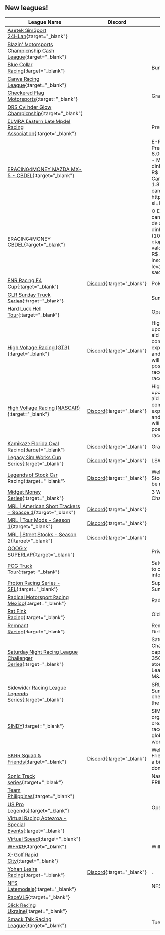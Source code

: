 ## New leagues!

| League Name | Discord | About |
|--------------------------------------------------------------------------------------------------------------------------------------------|----------------------------------------------------------|---------------------------------------------------------------------------------------------------------------------------------------------------------------------------------------------------------------------------------------------------------------------------------------------------------------------------------------------------------------------------------|
|[Asetek SimSport 24HLan](https://members.iracing.com/membersite/member/LeagueView.do?league=11380){:target="_blank"} | | |
|[Blazin' Motorsports Championship Cash League](https://members.iracing.com/membersite/member/LeagueView.do?league=11385){:target="_blank"} | | |
|[Blue Collar Racing](https://members.iracing.com/membersite/member/LeagueView.do?league=11375){:target="_blank"} | |Bunch of drunks that like to go left\! |
|[Canva Racing League](https://members.iracing.com/membersite/member/LeagueView.do?league=11368){:target="_blank"} | | |
|[Checkered Flag Motorsports](https://members.iracing.com/membersite/member/LeagueView.do?league=11400){:target="_blank"} | |Grassroots short track racing |
|[DRS Cylinder Glow Championship](https://members.iracing.com/membersite/member/LeagueView.do?league=11374){:target="_blank"} | | |
|[ELMRA Eastern Late Mpdel Racing Association](https://members.iracing.com/membersite/member/LeagueView.do?league=11392){:target="_blank"} | |Premier Late Model Stock League |
|[ERACING4MONEY MAZDA MX\-5 \- CBDEL](https://members.iracing.com/membersite/member/LeagueView.do?league=11369){:target="_blank"} | |E\-Racing4Money   Campeonato com Premiação Total de até R$ 8\.000,00, por Categoria\!   Categorias \- MAZDA MX\-5   Prêmios em dinheiro de até:   \* R$ 100,00 \- P3;  \* R$ 150,00 \- P2;  \* R$ 200,00 \- P1\.   Campeão do Campeonato   \* Até R$ 1\.875,00\.   Transmissão ao vivo no canal do YouTube  NEONBRASILTV  https://youtube\.com/@neonbrasiltv?si\=UMr4H8t9fcBoOMR2 |
|[ERACING4MONEY CBDEL](https://members.iracing.com/membersite/member/LeagueView.do?league=11367){:target="_blank"} | |O E\-RACING4MONEY   TCR 8k é um campeonato com Premiação Total de até R$ 8\.000,00\!   Prêmios em dinheiro de até:   P3 \- R$ 100,00 \(10% do valor das inscrições da etapa\);  P2 \- R$ 150,00 \(15% do valor das inscrições da etapa\);  P1 \- R$ 200,00 \(20% do valor das inscrições da etapa\)\.   \- Campeão leva até R$ 1\.875,00 , \(15% do saldo por etapa\) |
|[FNR Racing F4 Cup](https://members.iracing.com/membersite/member/LeagueView.do?league=11379){:target="_blank"} |[Discord](https://discord.gg/3dpv9BtBDt){:target="_blank"} |Polska liga F4 |
|[GLR Sunday Truck Series](https://members.iracing.com/membersite/member/LeagueView.do?league=11390){:target="_blank"} | |Sunday Trucks |
|[Hard Luck Hell Tour](https://members.iracing.com/membersite/member/LeagueView.do?league=11376){:target="_blank"} | |Open set pro lates |
|[High Voltage Racing \(GT3\)](https://members.iracing.com/membersite/member/LeagueView.do?league=11371){:target="_blank"} |[Discord](https://discord.gg/FtgVGDmYXS){:target="_blank"} |High Voltage Racing is a new and upcoming iRacing league aiming to aid new racers and create a fun and competitive environment for experienced racers, join the league and register in our discord and we will get you racing as soon as possible\! Have fun, and win some races\! \(This one is for the GT3 races\) |
|[High Voltage Racing \(NASCAR\)](https://members.iracing.com/membersite/member/LeagueView.do?league=11372){:target="_blank"} |[Discord](https://discord.gg/FtgVGDmYXS){:target="_blank"} |High Voltage Racing is a new and upcoming iRacing league aiming to aid new racers and create a fun and competitive environment for experienced racers, join the league and register in our discord and we will get you racing as soon as possible\! Have fun, and win some races\! |
|[Kamikaze Florida Oval Racing](https://members.iracing.com/membersite/member/LeagueView.do?league=11386){:target="_blank"} |[Discord](https://discord.gg/tRN6jQHqam){:target="_blank"} |Grass Roots Racin' |
|[Legacy Sim Works Cup Series](https://members.iracing.com/membersite/member/LeagueView.do?league=11377){:target="_blank"} |[Discord](https://discord.gg/7gN4ePJMd5){:target="_blank"} |LSW Cup Series Season 1 |
|[Legends of Stock Car Racing](https://members.iracing.com/membersite/member/LeagueView.do?league=11405){:target="_blank"} |[Discord](https://discord.gg/xHevegq9){:target="_blank"} |Welcome to the COT Legends of Stock Car Racing league\! Have fun, be respectful and race hard\! |
|[Midget Money Series](https://members.iracing.com/membersite/member/LeagueView.do?league=11378){:target="_blank"} | |3 Weekly Races, 8 Week Points Championship |
|[MRL \| American Short Trackers \- Season 1](https://members.iracing.com/membersite/member/LeagueView.do?league=11382){:target="_blank"} |[Discord](https://discord.gg/CPuUEsTmyh){:target="_blank"} | |
|[MRL \| Tour Mods \- Season 1](https://members.iracing.com/membersite/member/LeagueView.do?league=11384){:target="_blank"} |[Discord](https://discord.gg/CPuUEsTmyh){:target="_blank"} | |
|[MRL \| Street Stocks \- Season 2](https://members.iracing.com/membersite/member/LeagueView.do?league=11383){:target="_blank"} |[Discord](https://discord.gg/CPuUEsTmyh){:target="_blank"} | |
|[OOOG x SUPERLAP](https://members.iracing.com/membersite/member/LeagueView.do?league=11387){:target="_blank"} | |Private Sim Night for OOOG |
|[PCG Truck Tour](https://members.iracing.com/membersite/member/LeagueView.do?league=11366){:target="_blank"} | |Saturday's @ 8pm EST\. Reach out to cluca6707 on discord for more information |
|[Proton Racing Series \- SFL](https://members.iracing.com/membersite/member/LeagueView.do?league=11408){:target="_blank"} | |Super Formula Lights \- 19:00 UTC Sundays |
|[Radical Motorsport Racing Mexico](https://members.iracing.com/membersite/member/LeagueView.do?league=11403){:target="_blank"} | |Radical Motorsport Enthusiasts |
|[Rat Fink Racing](https://members.iracing.com/membersite/member/LeagueView.do?league=11397){:target="_blank"} | |Old School Team |
|[Remnant Racing](https://members.iracing.com/membersite/member/LeagueView.do?league=11395){:target="_blank"} | |Remnants of WoO turned iRacing on Dirt |
|[Saturday Night Racing League Challenger Series](https://members.iracing.com/membersite/member/LeagueView.do?league=11381){:target="_blank"} | |Saturday Night Racing League's Challenger Series is an iRating capped series for drivers below 3500 iRating and is the stepping stone to the Saturday Night Racing League Cup Series presented by M&J Distributors\. |
|[Sidewider Racing League Legends Series](https://members.iracing.com/membersite/member/LeagueView.do?league=11401){:target="_blank"} | |SRL Legends Series hosted on Sunday evenings at 7pm ET\. Please check out our Discord to apply to the league |
|[SINDY](https://members.iracing.com/membersite/member/LeagueView.do?league=11406){:target="_blank"} | |SIMRGEN has initiated and organized this league, SINDY creates a platform for Hoosier SIM racers to compete and shine globally in the race capital of the world\! |
|[SKRR Squad & Friends](https://members.iracing.com/membersite/member/LeagueView.do?league=11398){:target="_blank"} |[Discord](https://discord.gg/mEwBf8xVDS){:target="_blank"} |Welcome to the SKRR Squad and Friends league here we race for fun a bit serious and competitive but we don't try hard, just have some fun |
|[Sonic Truck series](https://members.iracing.com/membersite/member/LeagueView.do?league=11394){:target="_blank"} | |Nascar trucks\. BEGGINER FRIENDLY\. |
|[Team Philippines](https://members.iracing.com/membersite/member/LeagueView.do?league=11396){:target="_blank"} | | |
|[US Pro Legends](https://members.iracing.com/membersite/member/LeagueView.do?league=11402){:target="_blank"} | |Open set up Legends |
|[Virtual Racing Aotearoa \- Special Events](https://members.iracing.com/membersite/member/LeagueView.do?league=11389){:target="_blank"} | | |
|[Virtual Speed](https://members.iracing.com/membersite/member/LeagueView.do?league=11404){:target="_blank"} | | |
|[WFR\#9](https://members.iracing.com/membersite/member/LeagueView.do?league=11409){:target="_blank"} | |Will Franklin Racing |
|[X\-Golf Rapid City](https://members.iracing.com/membersite/member/LeagueView.do?league=11388){:target="_blank"} | | |
|[Yohan Lesire Racing](https://members.iracing.com/membersite/member/LeagueView.do?league=11373){:target="_blank"} |[Discord](https://discord.gg/Fs2KhZne4p){:target="_blank"} |\. |
|[NFS Latemodels](https://members.iracing.com/membersite/member/LeagueView.do?league=11393){:target="_blank"} | |NFS |
|[RaceVLR](https://members.iracing.com/membersite/member/LeagueView.do?league=11407){:target="_blank"} | | |
|[Slick Racing Ukraine](https://members.iracing.com/membersite/member/LeagueView.do?league=11399){:target="_blank"} | | |
|[Smack Talk Racing League](https://members.iracing.com/membersite/member/LeagueView.do?league=11370){:target="_blank"} | |Tuesday Night Fun |


